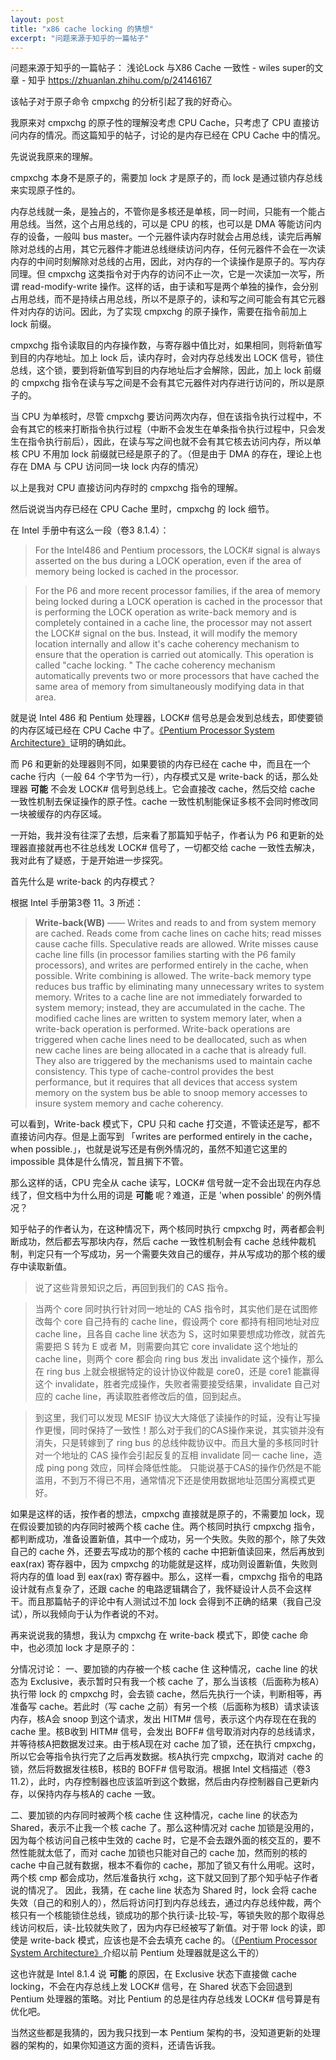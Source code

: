 ```yaml
---
layout: post
title: "x86 cache locking 的猜想"
excerpt: "问题来源于知乎的一篇帖子"
---
```


问题来源于知乎的一篇帖子：
浅论Lock 与X86 Cache 一致性 - wiles super的文章 - 知乎
https://zhuanlan.zhihu.com/p/24146167

该帖子对于原子命令 cmpxchg 的分析引起了我的好奇心。

我原来对 cmpxchg 的原子性的理解没考虑 CPU Cache，只考虑了 CPU 直接访问内存的情况。而这篇知乎的帖子，讨论的是内存已经在 CPU Cache 中的情况。

先说说我原来的理解。

cmpxchg 本身不是原子的，需要加 lock 才是原子的，而 lock 是通过锁内存总线来实现原子性的。

内存总线就一条，是独占的，不管你是多核还是单核，同一时间，只能有一个能占用总线。当然，这个占用总线的，可以是 CPU 的核，也可以是 DMA 等能访问内存的设备，一般叫 bus master。一个元器件读内存时就会占用总线，读完后再解除对总线的占用，其它元器件才能进总线继续访问内存，任何元器件不会在一次读内存的中间时刻解除对总线的占用，因此，对内存的一个读操作是原子的。写内存同理。但 cmpxchg 这类指令对于内存的访问不止一次，它是一次读加一次写，所谓 read-modify-write 操作。这样的话，由于读和写是两个单独的操作，会分别占用总线，而不是持续占用总线，所以不是原子的，读和写之间可能会有其它元器件对内存的访问。因此，为了实现 cmpxchg 的原子操作，需要在指令前加上 lock 前缀。

cmpxchg 指令读取目的内存操作数，与寄存器中值比对，如果相同，则将新值写到目的内存地址。加上 lock 后，读内存时，会对内存总线发出 LOCK 信号，锁住总线，这个锁，要到将新值写到目的内存地址后才会解除，因此，加上 lock 前缀的 cmpxchg 指令在读与写之间是不会有其它元器件对内存进行访问的，所以是原子的。

当 CPU 为单核时，尽管 cmpxchg 要访问两次内存，但在该指令执行过程中，不会有其它的核来打断指令执行过程（中断不会发生在单条指令执行过程中，只会发生在指令执行前后），因此，在读与写之间也就不会有其它核去访问内存，所以单核 CPU 不用加 lock 前缀就已经是原子的了。（但是由于 DMA 的存在，理论上也存在 DMA 与 CPU 访问同一块 lock 内存的情况）

以上是我对 CPU 直接访问内存时的 cmpxchg 指令的理解。

然后说说当内存已经在 CPU Cache 里时，cmpxchg 的 lock 细节。

在 Intel 手册中有这么一段（卷3 8.1.4）：

> For the Intel486 and Pentium processors, the LOCK# signal is always asserted on the bus during a LOCK operation, even if the area of memory being locked is cached in the processor.

> For the P6 and more recent processor families, if the area of memory being locked during a LOCK operation is cached in the processor that is performing the LOCK operation as write-back memory and is completely contained in a cache line, the processor may not assert the LOCK# signal on the bus. Instead, it will modify the memory location internally and allow it's cache coherency mechanism to ensure that the operation is carried out atomically. This operation is called "cache locking. " The cache coherency mechanism automatically prevents two or more processors that have cached the same area of memory from simultaneously modifying data in that area.

就是说 Intel 486 和 Pentium 处理器，LOCK# 信号总是会发到总线去，即使要锁的内存区域已经在 CPU Cache 中了。[《Pentium Processor System Architecture》](https://books.google.com/books?id=TVzjEZg1--YC&pg=PA119&dq=lock%23+and+cache+coherency&hl=en&newbks=1&newbks_redir=0&sa=X&ved=2ahUKEwjChMPz0sTmAhX3yosBHZI0C2cQ6AEwAHoECAQQAg#v=onepage&q=lock%23%20and%20cache%20coherency&f=false)证明的确如此。

而 P6 和更新的处理器则不同，如果要锁的内存已经在 cache 中，而且在一个 cache 行内（一般 64 个字节为一行），内存模式又是 write-back 的话，那么处理器 **可能** 不会发 LOCK# 信号到总线上。它会直接改 cache，然后交给 cache 一致性机制去保证操作的原子性。cache 一致性机制能保证多核不会同时修改同一块被缓存的内存区域。

一开始，我并没有往深了去想，后来看了那篇知乎帖子，作者认为 P6 和更新的处理器直接就再也不往总线发 LOCK# 信号了，一切都交给 cache 一致性去解决，我对此有了疑惑，于是开始进一步探究。

首先什么是 write-back 的内存模式？

根据 Intel 手册第3卷 11。3 所述：

> **Write-back(WB)** —— Writes and reads to and from system memory are cached. Reads come from cache lines on cache hits; read misses cause cache fills. Speculative reads are allowed. Write misses cause cache line fills (in processor families starting with the P6 family processors), and writes are performed entirely in the cache, when possible. Write combining is allowed. The write-back memory type reduces bus traffic by eliminating many unnecessary writes to system memory. Writes to a cache line are not immediately forwarded to system memory; instead, they are accumulated in the cache. The modified cache lines are written to system memory later, when a write-back operation is performed. Write-back operations are triggered when cache lines need to be deallocated, such as when new cache lines are being allocated in a cache that is already full. They also are triggered by the mechanisms used to maintain cache consistency. This type of cache-control provides the best performance, but it requires that all devices that access system memory on the system bus be able to snoop memory accesses to insure system memory and cache coherency. 

可以看到，Write-back 模式下，CPU 只和 cache 打交道，不管读还是写，都不直接访问内存。但是上面写到 「writes are performed entirely in the cache，when possible.」，也就是说写还是有例外情况的，虽然不知道它这里的 impossible 具体是什么情况，暂且搁下不管。

那么这样的话，CPU 完全从 cache 读写，LOCK# 信号就一定不会出现在内存总线了，但文档中为什么用的词是 **可能** 呢？难道，正是 'when possible' 的例外情况？

知乎帖子的作者认为，在这种情况下，两个核同时执行 cmpxchg 时，两者都会判断成功，然后都去写那块内存，然后 cache 一致性机制会有 cache 总线仲裁机制，判定只有一个写成功，另一个需要失效自己的缓存，并从写成功的那个核的缓存中读取新值。

> 说了这些背景知识之后，再回到我们的 CAS 指令。

> 当两个 core 同时执行针对同一地址的 CAS 指令时，其实他们是在试图修改每个 core 自己持有的 cache line，假设两个 core 都持有相同地址对应 cache line，且各自 cache line 状态为 S，这时如果要想成功修改，就首先需要把 S 转为 E 或者 M，则需要向其它 core invalidate 这个地址的 cache line，则两个 core 都会向 ring bus 发出 invalidate 这个操作，那么在 ring bus 上就会根据特定的设计协议仲裁是 core0，还是 core1 能赢得这个 invalidate，胜者完成操作，失败者需要接受结果，invalidate 自己对应的 cache line，再读取胜者修改后的值，回到起点。

> 到这里，我们可以发现 MESIF 协议大大降低了读操作的时延，没有让写操作更慢，同时保持了一致性！那么对于我们的CAS操作来说，其实锁并没有消失，只是转嫁到了 ring bus 的总线仲裁协议中。而且大量的多核同时针对一个地址的 CAS 操作会引起反复的互相 invalidate 同一 cache line，造成 ping pong 效应，同样会降低性能。 只能说基于CAS的操作仍然是不能滥用，不到万不得已不用，通常情况下还是使用数据地址范围分离模式更好。

如果是这样的话，按作者的想法，cmpxchg 直接就是原子的，不需要加 lock，现在假设要加锁的内存同时被两个核 cache 住。两个核同时执行 cmpxchg 指令，都判断成功，准备设置新值，其中一个成功，另一个失败。失败的那个，除了失效自己的 cache 外，还要去写成功的那个核的 cache 中把新值读回来，然后再放到 eax(rax) 寄存器中，因为 cmpxchg 的功能就是这样，成功则设置新值，失败则将内存的值 load 到 eax(rax) 寄存器中。那么，这样一看，cmpxchg 指令的电路设计就有点复杂了，还跟 cache 的电路逻辑耦合了，我怀疑设计人员不会这样干。而且那篇帖子的评论中有人测试过不加 lock 会得到不正确的结果（我自己没试），所以我倾向于认为作者说的不对。

再来说说我的猜想，我认为 cmpxchg 在 write-back 模式下，即使 cache 命中，也必须加 lock 才是原子的：

分情况讨论：
一、要加锁的内存被一个核 cache 住
这种情况，cache line 的状态为 Exclusive，表示暂时只有我一个核 cache 了，那么当该核（后面称为核A）执行带 lock 的 cmpxchg 时，会去锁 cache，然后先执行一个读，判断相等，再准备写 cache。若此时（写 cache 之前）有另一个核（后面称为核B）请求读该内存，核A会 snoop 到这个请求，发出 HITM# 信号，表示这个内存现在在我的 cache 里。核B收到 HITM# 信号，会发出 BOFF# 信号取消对内存的总线请求，并等待核A把数据发过来。由于核A现在对 cache 加了锁，还在执行 cmpxchg，所以它会等指令执行完了之后再发数据。核A执行完 cmpxchg，取消对 cache 的锁，然后将数据发往核B，核B的 BOFF# 信号取消。根据 Intel 文档描述（卷3 11.2），此时，内存控制器也应该监听到这个数据，然后由内存控制器自己更新内存，以保持内存与核A的 cache 一致。

二、要加锁的内存同时被两个核 cache 住
这种情况，cache line 的状态为 Shared，表示不止我一个核 cache 了。那么这种情况对 cache 加锁是没用的，因为每个核访问自己核中生效的 cache 时，它是不会去跟外面的核交互的，要不然性能就太低了，而对 cache 加锁也只能对自己的 cache 加，然而别的核的 cache 中自己就有数据，根本不看你的 cache，那加了锁又有什么用呢。这时，两个核 cmp 都会成功，然后准备执行 xchg，这下就又回到了那个知乎帖子作者说的情况了。
因此，我猜，在 cache line 状态为 Shared 时，lock 会将 cache 失效（自己的和别人的），然后将访问打到内存总线去，通过内存总线仲裁，两个核只有一个核能锁住总线，锁成功的那个执行读-比较-写，等锁失败的那个取得总线访问权后，读-比较就失败了，因为内存已经被写了新值。对于带 lock 的读，即使是 write-back 模式，应该也是不会去填充 cache 的。（[《Pentium Processor System Architecture》](https://books.google.com/books?id=TVzjEZg1--YC&pg=PA119&dq=lock%23+and+cache+coherency&hl=en&newbks=1&newbks_redir=0&sa=X&ved=2ahUKEwjChMPz0sTmAhX3yosBHZI0C2cQ6AEwAHoECAQQAg#v=onepage&q=lock%23%20and%20cache%20coherency&f=false)介绍以前 Pentium 处理器就是这么干的）

这也许就是 Intel 8.1.4 说 **可能** 的原因，在 Exclusive 状态下直接做 cache locking，不会在内存总线上发 LOCK# 信号，在 Shared 状态下会回退到 Pentium 处理器的策略。对比 Pentium 的总是往内存总线发 LOCK# 信号算是有优化吧。

当然这些都是我猜的，因为我只找到一本 Pentium 架构的书，没知道更新的处理器的架构的，如果你知道这方面的资料，还请告诉我。
